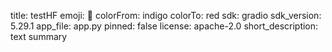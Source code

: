title: testHF
emoji: 🐨
colorFrom: indigo
colorTo: red
sdk: gradio
sdk_version: 5.29.1
app_file: app.py
pinned: false
license: apache-2.0
short_description: text summary